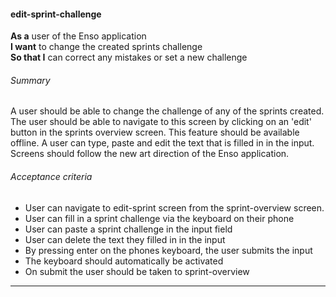 #### edit-sprint-challenge
**As a** user of the Enso application <br />
**I want** to change the created sprints challenge <br />
**So that I** can correct any mistakes or set a new challenge

###### Summary
A user should be able to change the challenge of any of the sprints created. The user should be able to navigate to this screen by clicking on an 'edit' button in the sprints overview screen. This feature should be available offline. A user can type, paste and edit the text that is filled in in the input. Screens should follow the new art direction of the Enso application.

###### Acceptance criteria
- User can navigate to edit-sprint screen from the sprint-overview screen.
- User can fill in a sprint challenge via the keyboard on their phone
- User can paste a sprint challenge in the input field
- User can delete the text they filled in in the input
- By pressing enter on the phones keyboard, the user submits the input
- The keyboard should automatically be activated
- On submit the user should be taken to sprint-overview

---